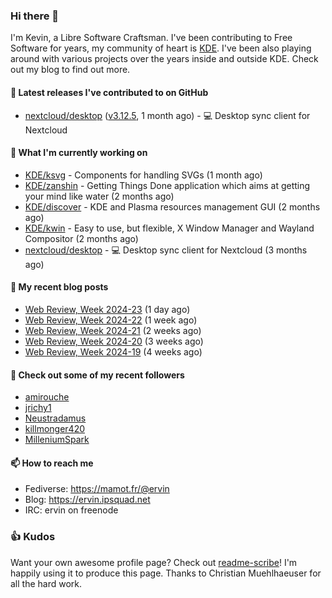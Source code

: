 ### Hi there 👋

I'm Kevin, a Libre Software Craftsman. I've been contributing to Free Software for years,
my community of heart is [KDE](https://kde.org). I've been also playing around with various
projects over the years inside and outside KDE. Check out my blog to find out more.

#### 🔭 Latest releases I've contributed to on GitHub

- [nextcloud/desktop](https://github.com/nextcloud/desktop) ([v3.12.5](https://github.com/nextcloud/desktop/releases/tag/v3.12.5), 1 month ago) - 💻 Desktop sync client for Nextcloud

#### 🌱 What I'm currently working on

- [KDE/ksvg](https://github.com/KDE/ksvg) - Components for handling SVGs (1 month ago)
- [KDE/zanshin](https://github.com/KDE/zanshin) - Getting Things Done application which aims at getting your mind like water (2 months ago)
- [KDE/discover](https://github.com/KDE/discover) - KDE and Plasma resources management GUI (2 months ago)
- [KDE/kwin](https://github.com/KDE/kwin) - Easy to use, but flexible, X Window Manager and Wayland Compositor (2 months ago)
- [nextcloud/desktop](https://github.com/nextcloud/desktop) - 💻 Desktop sync client for Nextcloud (3 months ago)

#### 📜 My recent blog posts

- [Web Review, Week 2024-23](https://ervin.ipsquad.net/blog/2024/06/07/web-review-week-2024-23/) (1 day ago)
- [Web Review, Week 2024-22](https://ervin.ipsquad.net/blog/2024/05/31/web-review-week-2024-22/) (1 week ago)
- [Web Review, Week 2024-21](https://ervin.ipsquad.net/blog/2024/05/24/web-review-week-2024-21/) (2 weeks ago)
- [Web Review, Week 2024-20](https://ervin.ipsquad.net/blog/2024/05/17/web-review-week-2024-20/) (3 weeks ago)
- [Web Review, Week 2024-19](https://ervin.ipsquad.net/blog/2024/05/10/web-review-week-2024-19/) (4 weeks ago)

#### 👯 Check out some of my recent followers

- [amirouche](https://github.com/amirouche)
- [jrichy1](https://github.com/jrichy1)
- [Neustradamus](https://github.com/Neustradamus)
- [killmonger420](https://github.com/killmonger420)
- [MilleniumSpark](https://github.com/MilleniumSpark)

#### 📫 How to reach me

- Fediverse: https://mamot.fr/@ervin
- Blog: https://ervin.ipsquad.net
- IRC: ervin on freenode

### 👍 Kudos

Want your own awesome profile page? Check out [readme-scribe](https://github.com/muesli/readme-scribe)!
I'm happily using it to produce this page. Thanks to Christian Muehlhaeuser for all the hard work.


